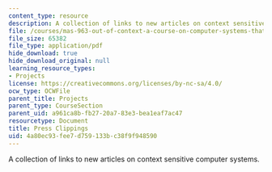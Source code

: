```yaml
---
content_type: resource
description: A collection of links to new articles on context sensitive computer systems.
file: /courses/mas-963-out-of-context-a-course-on-computer-systems-that-adapt-to-and-learn-from-context-fall-2001/4a80ec93fee7d759133bc38f9f948590_press.pdf
file_size: 65382
file_type: application/pdf
hide_download: true
hide_download_original: null
learning_resource_types:
- Projects
license: https://creativecommons.org/licenses/by-nc-sa/4.0/
ocw_type: OCWFile
parent_title: Projects
parent_type: CourseSection
parent_uid: a961ca8b-fb27-20a7-83e3-bea1eaf7ac47
resourcetype: Document
title: Press Clippings
uid: 4a80ec93-fee7-d759-133b-c38f9f948590
---
```

A collection of links to new articles on context sensitive computer systems.